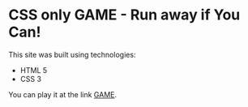 # CSS only GAME - Run away if You Can!
This site was built using technologies:
- HTML 5
- CSS 3

You can play it at the link [GAME](https://viacheslav-saprykin.github.io/color_square_game/).
